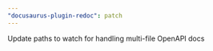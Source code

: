 ```yaml
---
"docusaurus-plugin-redoc": patch
---
```


Update paths to watch for handling multi-file OpenAPI docs

